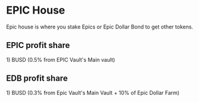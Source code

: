 # EPIC House

Epic house is where you stake Epics or Epic Dollar Bond to get other tokens.

## EPIC profit share

1\) BUSD \(0.5% from EPIC Vault's Main vault\)



## EDB profit share

1\) BUSD \(0.3% from Epic Vault's Main Vault + 10% of Epic Dollar Farm\)

